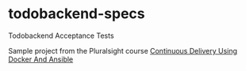 # todobackend-specs
Todobackend Acceptance Tests

Sample project from the Pluralsight course [Continuous Delivery Using Docker And Ansible](https://app.pluralsight.com/library/courses/docker-ansible-continuous-delivery/table-of-contents)
